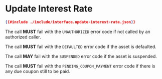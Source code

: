# Update Interest Rate

```json
{{#include ./include/interface.update-interest-rate.json}}
```

The call **MUST** fail with the `UNAUTHORIZED` error code if not called by an authorized
caller.

The call **MUST** fail with the `DEFAULTED` error code if the asset is defaulted.

The call **MAY** fail with the `SUSPENDED` error code if the asset is suspended.

The call **MUST** fail with the `PENDING_COUPON_PAYMENT` error code if there is
any due coupon still to be paid.
